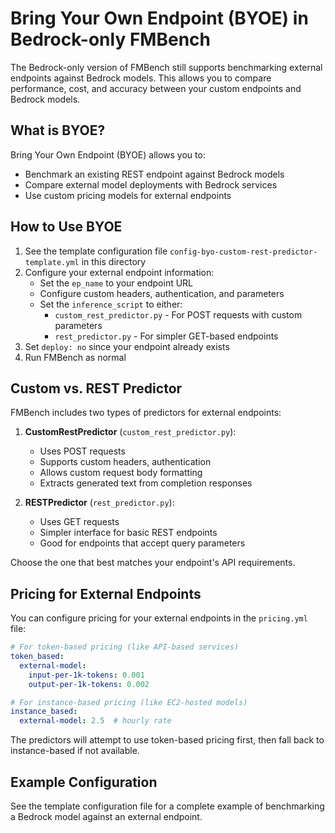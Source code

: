 # Bring Your Own Endpoint (BYOE) in Bedrock-only FMBench

The Bedrock-only version of FMBench still supports benchmarking external endpoints against Bedrock models. This allows you to compare performance, cost, and accuracy between your custom endpoints and Bedrock models.

## What is BYOE?

Bring Your Own Endpoint (BYOE) allows you to:
- Benchmark an existing REST endpoint against Bedrock models
- Compare external model deployments with Bedrock services
- Use custom pricing models for external endpoints

## How to Use BYOE

1. See the template configuration file `config-byo-custom-rest-predictor-template.yml` in this directory
2. Configure your external endpoint information:
   - Set the `ep_name` to your endpoint URL
   - Configure custom headers, authentication, and parameters
   - Set the `inference_script` to either:
     - `custom_rest_predictor.py` - For POST requests with custom parameters
     - `rest_predictor.py` - For simpler GET-based endpoints
3. Set `deploy: no` since your endpoint already exists
4. Run FMBench as normal

## Custom vs. REST Predictor

FMBench includes two types of predictors for external endpoints:

1. **CustomRestPredictor** (`custom_rest_predictor.py`):
   - Uses POST requests
   - Supports custom headers, authentication
   - Allows custom request body formatting
   - Extracts generated text from completion responses

2. **RESTPredictor** (`rest_predictor.py`):
   - Uses GET requests
   - Simpler interface for basic REST endpoints
   - Good for endpoints that accept query parameters

Choose the one that best matches your endpoint's API requirements.

## Pricing for External Endpoints

You can configure pricing for your external endpoints in the `pricing.yml` file:

```yaml
# For token-based pricing (like API-based services)
token_based:
  external-model:
    input-per-1k-tokens: 0.001
    output-per-1k-tokens: 0.002

# For instance-based pricing (like EC2-hosted models)
instance_based:
  external-model: 2.5  # hourly rate
```

The predictors will attempt to use token-based pricing first, then fall back to instance-based if not available.

## Example Configuration

See the template configuration file for a complete example of benchmarking a Bedrock model against an external endpoint.